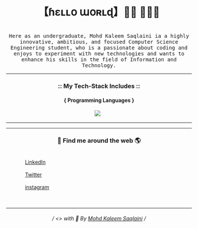    # <h1 align="center">【﻿ɦɛʟʟօ աօʀʟɖ】👋🏼 👨🏼‍💻<h1>
   
   
<p align="center">
  <samp> 
   Here as an undergraduate, Mohd Kaleem Saqlaini ia a highly innovative, ambitious, and focused Computer Science Engineering student, who is a passionate about coding and enjoys to experiment with new technologies and wants to enhance his skills in the field of Information and Technology.
</samp>

<hr>
<h3 align="center"> :: My Tech-Stack Includes :: </h3>

<h4 align='center'>{ Programming Languages }</h4>
<p align='center'>
  <img src="https://www.freepnglogos.com/uploads/javascript-png/png-javascript-badge-picture-8.png" />&nbsp;&nbsp;
</p>
<hr>

<hr>

<h3 align='center'>🔎 Find me around the web 🌎</h3>
<p><br>&nbsp;&nbsp;&nbsp;&nbsp;&nbsp;&nbsp;&nbsp;&nbsp;&nbsp;&nbsp;&nbsp;&nbsp;
   <a href="https://www.linkedin.com/in/saqlainkaleem/"> LinkedIn </a><br><br>&nbsp;&nbsp;&nbsp;&nbsp;&nbsp;&nbsp;&nbsp;&nbsp;&nbsp;&nbsp;&nbsp;&nbsp;
   <a href="https://twitter.com/saqlainkaleem"> Twitter </a><br><br>&nbsp;&nbsp;&nbsp;&nbsp;&nbsp;&nbsp;&nbsp;&nbsp;&nbsp;&nbsp;&nbsp;&nbsp;
   <a href="https://www.instagram.com/saqlainkaleem/"> instagram </a><br><br>&nbsp;&nbsp;&nbsp;&nbsp;&nbsp;&nbsp;&nbsp;&nbsp;&nbsp;&nbsp;&nbsp;&nbsp;
<p>
<hr>

<h6 align='center'>
  / <> with 🧡 By <a href="http://saqlainkaleem.epizy.com">Mohd Kaleem Saqlaini</a> /
<h6>
